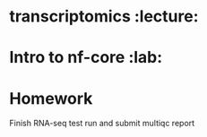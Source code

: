 # transcriptomics :lecture:

# Intro to nf-core :lab:
<!-- TODO -->

# Homework

Finish RNA-seq test run and submit multiqc report